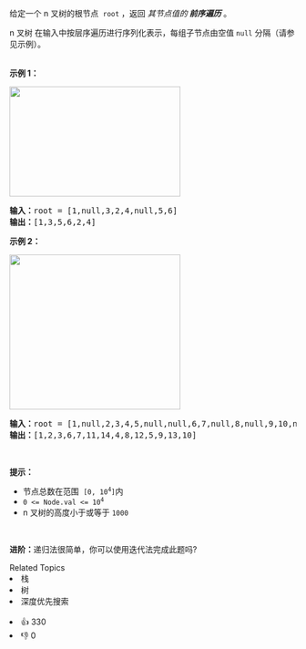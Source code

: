 <p>给定一个 n&nbsp;叉树的根节点 
 <meta charset="UTF-8" />&nbsp;<code>root</code>&nbsp;，返回 <em>其节点值的<strong> 前序遍历</strong></em> 。</p>

<p>n 叉树 在输入中按层序遍历进行序列化表示，每组子节点由空值 <code>null</code> 分隔（请参见示例）。</p>

<p><br /> <strong>示例 1：</strong></p>

<p><img src="https://assets.leetcode.com/uploads/2018/10/12/narytreeexample.png" style="height: 193px; width: 300px;" /></p>

<pre>
<strong>输入：</strong>root = [1,null,3,2,4,null,5,6]
<strong>输出：</strong>[1,3,5,6,2,4]
</pre>

<p><strong>示例 2：</strong></p>

<p><img alt="" src="https://assets.leetcode.com/uploads/2019/11/08/sample_4_964.png" style="height: 272px; width: 300px;" /></p>

<pre>
<strong>输入：</strong>root = [1,null,2,3,4,5,null,null,6,7,null,8,null,9,10,null,null,11,null,12,null,13,null,null,14]
<strong>输出：</strong>[1,2,3,6,7,11,14,4,8,12,5,9,13,10]
</pre>

<p>&nbsp;</p>

<p><strong>提示：</strong></p>

<ul> 
 <li>节点总数在范围
  <meta charset="UTF-8" />&nbsp;<code>[0, 10<sup>4</sup>]</code>内</li> 
 <li><code>0 &lt;= Node.val &lt;= 10<sup>4</sup></code></li> 
 <li>n 叉树的高度小于或等于 <code>1000</code></li> 
</ul>

<p>&nbsp;</p>

<p><strong>进阶：</strong>递归法很简单，你可以使用迭代法完成此题吗?</p>

<div><div>Related Topics</div><div><li>栈</li><li>树</li><li>深度优先搜索</li></div></div><br><div><li>👍 330</li><li>👎 0</li></div>
